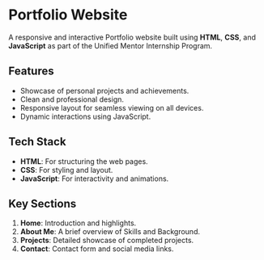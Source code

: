 # Portfolio Website  
A responsive and interactive Portfolio website built using **HTML**, **CSS**, and **JavaScript** as part of the Unified Mentor Internship Program.  

## Features  
- Showcase of personal projects and achievements.  
- Clean and professional design.  
- Responsive layout for seamless viewing on all devices.  
- Dynamic interactions using JavaScript.  

## Tech Stack  
- **HTML**: For structuring the web pages.  
- **CSS**: For styling and layout.  
- **JavaScript**: For interactivity and animations.  

## Key Sections  
1. **Home**: Introduction and highlights.  
2. **About Me**: A brief overview of Skills and Background.  
3. **Projects**: Detailed showcase of completed projects.  
4. **Contact**: Contact form and social media links.  

  
